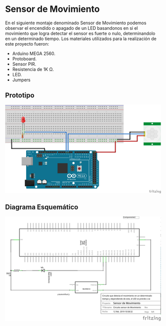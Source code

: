 # Sensor de Movimiento
En el siguiente montaje denominado Sensor de Movimiento podemos observar el encendido o apagado de un LED basandonos en si el movimiento que logra detectar el sensor es fuerte o nulo, determinandolo en un determinado tiempo. Los materiales utilizados para la realización de este proyecto fueron:
* Arduino MEGA 2560.
* Protoboard.
* Sensor PIR.
* Resistencia de 1K Ω.
* LED.
* Jumpers
## Prototipo
![1](https://github.com/juanmanuel2011/Proyecto-guiado/blob/master/Images/SENSOR%20DE%20MOVIMIENTO.png)
## Diagrama Esquemático
![1](https://github.com/juanmanuel2011/Proyecto-guiado/blob/master/Images/Sensor%20Mov.%20(esquematico).png)
